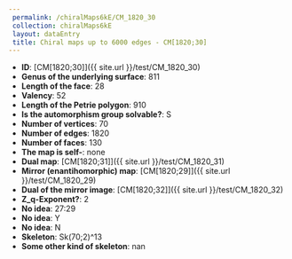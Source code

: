 ```yaml
--- 
 permalink: /chiralMaps6kE/CM_1820_30 
 collection: chiralMaps6kE
 layout: dataEntry
 title: Chiral maps up to 6000 edges - CM[1820;30]
---
```


- **ID**: [CM[1820;30]]({{ site.url }}/test/CM_1820_30)
- **Genus of the underlying surface**: 811
- **Length of the face**: 28
- **Valency**: 52
- **Length of the Petrie polygon**: 910
- **Is the automorphism group solvable?**: S
- **Number of vertices**: 70
- **Number of edges**: 1820
- **Number of faces**: 130
- **The map is self-**: none
- **Dual map**: [CM[1820;31]]({{ site.url }}/test/CM_1820_31)
- **Mirror (enantihomorphic) map**: [CM[1820;29]]({{ site.url }}/test/CM_1820_29)
- **Dual of the mirror image**: [CM[1820;32]]({{ site.url }}/test/CM_1820_32)
- **Z_q-Exponent?**: 2
- **No idea**:  27:29
- **No idea**: Y
- **No idea**: N
- **Skeleton**: Sk(70;2)^13
- **Some other kind of skeleton**: nan
